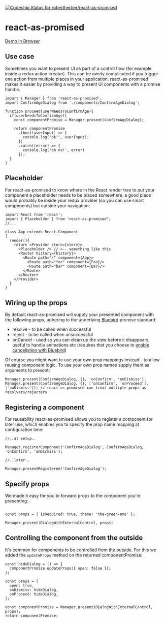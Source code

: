 [ ![Codeship Status for robertherber/react-as-promised](https://app.codeship.com/projects/ad274460-7c62-0135-699b-424c23212dd2/status?branch=master)](https://app.codeship.com/projects/245704)

# react-as-promised

[Demo in Browser](https://robertherber.github.io/react-as-promised)

## Use case
Sometimes you want to present UI as part of a control flow (for example inside a redux action creator). This can be overly complicated if you trigger one action from multiple places in your application. react-as-promised makes it easier by providing a way to present UI components with a promise handle.

```
import { Manager } from 'react-as-promised';
import ConfirmAgeDialog from './components/ConfirmAgeDialog';

function proceed(userNeedsToConfirmAge){
  if(userNeedsToConfirmAge){
    const componentPromise = Manager.present(ConfirmAgeDialog);

    return componentPromise
      .then((userInput) => {
        console.log('ok!', userInput);
      })
      .catch((error) => {
        console.log('oh no!', error)
      });
  }
}
```

## Placeholder

For react-as-promised to know where in the React render tree to put your component a placeholder needs to be placed somewhere, a good place would probably be inside your redux provider (so you can use smart components) but outside your navigation:

```
import React from 'react';
import { Placeholder } from 'react-as-promised';
//...

class App extends React.Component
{
  render(){
    return <Provider store={store}>
      <Placeholder /> // <-- something like this
      <Router history={history}>
        <Route path="/" component={App}>
          <Route path="foo" component={Foo}/>
          <Route path="bar" component={Bar}/>
        </Route>
      </Router>
    </Provider>
  }
}
```

## Wiring up the props
By default react-as-promised will supply your presented component with the following props, adhering to the underlying [Bluebird](http://bluebirdjs.com/docs/api-reference.html) promise standard:
* resolve - to be called when successful
* reject - to be called when unsuccessful
* onCancel - used so you can clean up the view before it disappears, useful to handle animations etc (requires that you choose to [enable cancellation with Bluebird](http://bluebirdjs.com/docs/api/cancellation.html))

Of course you might want to use your own prop mappings instead - to allow reusing component logic. To use your own prop names supply them as arguments to present:

```
Manager.present(ConfirmAgeDialog, {}, 'onConfirm', 'onDismiss');
Manager.present(ConfirmAgeDialog, {}, ['onConfirm', 'onProceed'], ['onDismiss']); // react-as-promised can treat multiple props as resolvers/rejecters
```

## Registering a component
For reusability react-as-promised allows you to register a component for later use, which enables you to specify the prop name mapping at configuration time:

```
//..at setup..

Manager.registerComponent('ConfirmAgeDialog', ConfirmAgeDialog, 'onConfirm', 'onDismiss');

//..later..

Manager.presentRegistered('ConfirmAgeDialog');
```

## Specify props
We made it easy for you to forward props to the component you're presenting:
```

const props = { isRequired: true, theme: 'the-green-one' };

Manager.present(DialogWithExternalControl, props)
```

## Controlling the component from the outside
It's common for components to be controlled from the outside. For this we added the `updateProps` method on the returned componentPromise:
```
const hideDialog = () => {
  componentPromise.updateProps({ open: false });
};

const props = {
  open: true,
  onDismiss: hideDialog,
  onProceed: hideDialog,
};

const componentPromise = Manager.present(DialogWithExternalControl, props);
return componentPromise;
```
